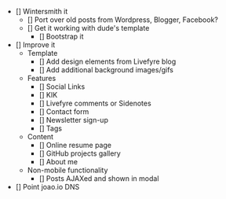 - [] Wintersmith it
  - [] Port over old posts from Wordpress, Blogger, Facebook?
  - [] Get it working with dude's template
    - [] Bootstrap it
- [] Improve it
  - Template
    - [] Add design elements from Livefyre blog
    - [] Add additional background images/gifs
  - Features
    - [] Social Links
    - [] KIK
    - [] Livefyre comments or Sidenotes
    - [] Contact form
    - [] Newsletter sign-up
    - [] Tags
  - Content
    - [] Online resume page
    - [] GitHub projects gallery
    - [] About me
  - Non-mobile functionality
    - [] Posts AJAXed and shown in modal
- [] Point joao.io DNS

